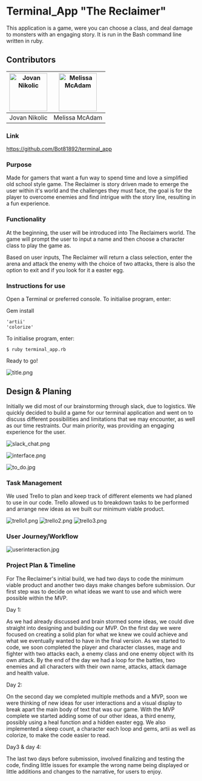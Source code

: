 # Terminal_App "The Reclaimer"

This application is a game, were you can choose a class, and deal damage to monsters with an engaging story. It is run in the Bash command line written in ruby.

## Contributors

|<img src="https://avatars2.githubusercontent.com/u/48897382?s=460&v=4" alt="Jovan Nikolic" width="100"/> |<img src="https://avatars1.githubusercontent.com/u/45807277?s=460&v=4" alt="Melissa McAdam" width="100"/> |
|-----------|-----------|
| Jovan Nikolic | Melissa McAdam |


### Link

https://github.com/Bot81892/terminal_app

### Purpose

Made for gamers that want a fun way to spend time and love a simplified old school style game. The Reclaimer is story driven made to emerge the user within it's world and the challenges they must face, the goal is for the player to overcome enemies and find intrigue with the story line, resulting in a fun experience.

### Functionality

 At the beginning, the user will be introduced into The Reclaimers world. The game will prompt the user to input a name and then choose a character class to play the game as.
 
 Based on user inputs, The Reclaimer will return a class selection, enter the arena and attack the enemy with the choice of two attacks, there is also the option to exit and if you look for it a easter egg.

### Instructions for use

Open a Terminal or preferred console.
To initialise program, enter:

Gem install
```terminal
'artii'
'colorize'
```

To initialise program, enter:

```terminal
$ ruby terminal_app.rb
```

Ready to go!

![title.png](screen_shots/title.png) 
<!--Hope to add a beter screen shot including finalized intro story once we agree on it-->


## Design & Planing

Initially we did most of our brainstorming through slack, due to logistics. We quickly decided to build a game for our terminal application and went on to discuss different possibilities and limitations that we may encounter, as well as our time restraints.
Our main priority, was providing an engaging experience for the user.

![slack_chat.png](screen_shots/slack_chat.png) 



![interface.png](screen_shots/interface.png) 
<!--If you have any stuff for brain storming slack it to me I'll add it in-->

<!--I hope to add a picture of some writern brain storming, probablly be a scrible of our first ideas.-->

![to_do.jpg](screen_shots/to_do.jpg) 


### Task Management

We used Trello to plan and keep track of different elements we had planed to use in our code. Trello allowed us to breakdown tasks to be performed and arrange new ideas as we built our minimum viable product.

![trello1.png](screen_shots/trello1.png) 
![trello2.png](screen_shots/trello2.png) 
![trello3.png](screen_shots/trello3.png) 

### User Journey/Workflow
![userinteraction.jpg](screen_shots/userinteraction.jpg) 

### Project Plan & Timeline
For The Reclaimer's initial build, we had two days to code the minimum viable product and another two days make changes before submission. Our first step was to decide on what ideas we want to use and which were possible within the MVP.

Day 1: 

As we had already discussed and brain stormed some ideas, we could dive straight into designing and building our MVP. On the first day we were focused on creating a solid plan for what we knew we could achieve and what we eventually wanted to have in the final version. As we started to code, we soon completed the player and character classes, mage and fighter with two attacks each, a enemy class and one enemy object with its own attack. By the end of the day we had a loop for the battles, two enemies and all characters with their own name, attacks, attack damage and health value.

Day 2: 

On the second day we completed multiple methods and a MVP, soon we were thinking of new ideas for user interactions and a visual display to break apart the main body of text that was our game. With the MVP complete we started adding some of our other ideas, a third enemy, possibly using a heal function and a hidden easter egg. We also implemented a sleep count, a character each loop and gems, artii as well as colorize, to make the code easier to read.

Day3 & day 4:

The last two days before submission, involved finalizing and testing the code, finding little issues for example the wrong name being displayed or little additions and changes to the narrative, for users to enjoy.